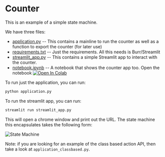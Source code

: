 <!--
     Licensed to the Apache Software Foundation (ASF) under one
     or more contributor license agreements.  See the NOTICE file
     distributed with this work for additional information
     regarding copyright ownership.  The ASF licenses this file
     to you under the Apache License, Version 2.0 (the
     "License"); you may not use this file except in compliance
     with the License.  You may obtain a copy of the License at

       http://www.apache.org/licenses/LICENSE-2.0

     Unless required by applicable law or agreed to in writing,
     software distributed under the License is distributed on an
     "AS IS" BASIS, WITHOUT WARRANTIES OR CONDITIONS OF ANY
     KIND, either express or implied.  See the License for the
     specific language governing permissions and limitations
     under the License.
-->

# Counter

This is an example of a simple state machine.

We have three files:

- [application.py](application.py) -- This contains a mainline to run the counter as well as a function to export the counter (for later use)
- [requirements.txt](requirements.txt) -- Just the requirements. All this needs is Burr/Streamlit
- [streamlit_app.py](streamlit_app.py) -- This contains a simple Streamlit app to interact with the counter.
- [notebook.ipynb](notebook.ipynb) -- A notebook that shows the counter app too. Open the notebook <a target="_blank" href="https://colab.research.google.com/github/dagworks-inc/burr/blob/main/examples/hello-world-counter/notebook.ipynb">
  <img src="https://colab.research.google.com/assets/colab-badge.svg" alt="Open In Colab"/>
</a>

To run just the application, you can run:

```bash
python application.py
```

To run the streamlit app, you can run:

```bash
streamlit run streamlit_app.py
```

This will open a chrome window and print out the URL. The state machine this encapsulates takes the following form:

![State Machine](statemachine.png)

Note: if you are looking for an example of the class based action API, then
take a look at `application_classbased.py`.
